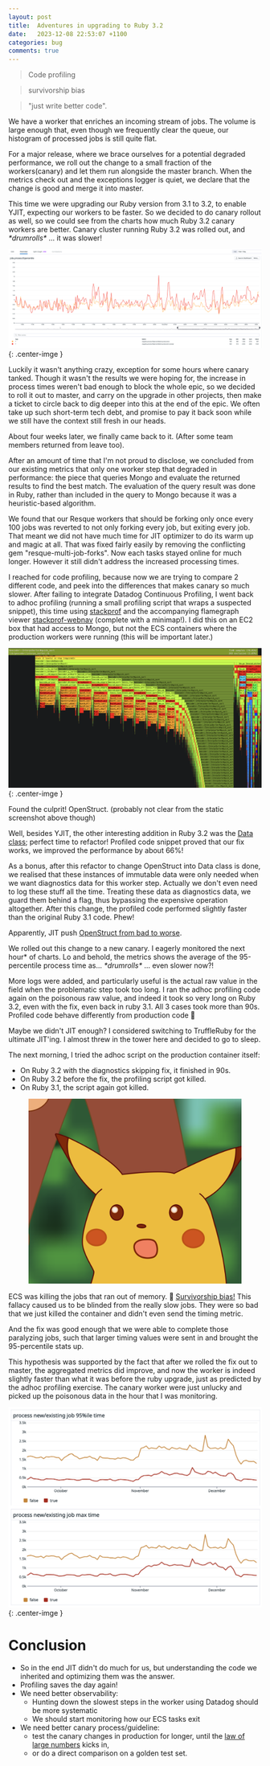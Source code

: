 ```yaml
---
layout: post
title:  Adventures in upgrading to Ruby 3.2
date:   2023-12-08 22:53:07 +1100
categories: bug
comments: true
---
```


> Code profiling

> survivorship bias

> "just write better code".

We have a worker that enriches an incoming stream of jobs. 
The volume is large enough that, even though we frequently clear the queue, our histogram of processed jobs is still quite flat.

For a major release, where we brace ourselves for a potential degraded performance, we roll out the change to a small fraction of the workers(canary) and let them run alongside the master branch. When the metrics check out and the exceptions logger is quiet, we declare that the change is good and merge it into master.

This time we were upgrading our Ruby version from 3.1 to 3.2, to enable YJIT, expecting our workers to be faster. So we decided to do canary rollout as well, so we could see from the charts how much Ruby 3.2 canary workers are better. 
Canary cluster running Ruby 3.2 was rolled out, and *\*drumrolls\** ... it was slower!

![Ruby 3.2 with YJIT was slightly slower than 3.1](/images/ruby-32-slower.png){: .center-imge }

Luckily it wasn't anything crazy, exception for some hours where canary tanked.
Though it wasn't the results we were hoping for, the increase in process times weren't bad enough to block the whole epic, so we decided to roll it out to master, and carry on the upgrade in other projects, then make a ticket to circle back to dig deeper into this at the end of the epic. 
We often take up such short-term tech debt, and promise to pay it back soon while we still have the context still fresh in our heads. 

About four weeks later, we finally came back to it. (After some team members returned from leave too). 

After an amount of time that I'm not proud to disclose, we concluded from our existing metrics that only one worker step that degraded in performance: the piece that queries Mongo and evaluate the returned results to find the best match. 
The evaluation of the query result was done in Ruby, rather than included in the query to Mongo because it was a heuristic-based algorithm.

We found that our Resque workers that should be forking only once every 100 jobs was reverted to not only forking every job, but exiting every job. That meant we did not have much time for JIT optimizer to do its warm up and magic at all.
That was fixed fairly easily by removing the conflicting gem "resque-multi-job-forks". 
Now each tasks stayed online for much longer. 
However it still didn't address the increased processing times. 

I reached for code profiling, because now we are trying to compare 2 different code, and peek into the differences that makes canary so much slower.
After failing to integrate Datadog Continuous Profiling, I went back to adhoc profiling (running a small profiling script that wraps a suspected snippet), this time using [stackprof](https://github.com/tmm1/stackprof) and the accompanying flamegraph viewer [stackprof-webnav](https://github.com/alisnic/stackprof-webnav) (complete with a minimap!). I did this on an EC2 box that had access to Mongo, but not the ECS containers where the production workers were running (this will be important later.)

![Flamegraph identified OpenStruct as the culprit](/images/stackprof-webnav-ruby-32.png){: .center-imge }

Found the culprit! OpenStruct. (probably not clear from the static screenshot above though)

Well, besides YJIT, the other interesting addition in Ruby 3.2 was the [Data class](https://docs.ruby-lang.org/en/3.2/Data.html); perfect time to refactor!
Profiled code snippet proved that our fix works, we improved the performance by about 66%!

As a bonus, after this refactor to change OpenStruct into Data class is done, we realised that these instances of immutable data were only needed when we want diagnostics data for this worker step.
Actually we don't even need to log these stuff all the time.
Treating these data as diagnostics data, we guard them behind a flag, thus bypassing the expensive operation altogether.
After this change, the profiled code performed slightly faster than the original Ruby 3.1 code. Phew!

Apparently, JIT push [OpenStruct from bad to worse](https://www.reddit.com/r/ruby/comments/11wem2c/comment/jd4zr8a/?utm_source=share&utm_medium=web2x&context=3).

We rolled out this change to a new canary. 
I eagerly monitored the next hour* of charts. 
Lo and behold, the metrics shows the average of the 95-percentile process time as... *\*drumrolls\** ... even slower now?!

More logs were added, and particularly useful is the actual raw value in the field when the problematic step took too long.
I ran the adhoc profiling code again on the poisonous raw value, and indeed it took so very long on Ruby 3.2, even with the fix, even back in ruby 3.1.
All 3 cases took more than 90s. Profiled code behave differently from production code :thinking:

Maybe we didn't JIT enough? I considered switching to TruffleRuby for the ultimate JIT'ing. I almost threw in the tower here and decided to go to sleep.

The next morning, I tried the adhoc script on the production container itself:
- On Ruby 3.2 with the diagnostics skipping fix, it finished in 90s.
- On Ruby 3.2 before the fix, the profiling script got killed. 
- On Ruby 3.1, the script again got killed. 

<figure class="image is-128x128">
    <img src="/images/surprise-pikachu.png" alt="Surprise pikachu" class="center-imge">
</figure>

ECS was killing the jobs that ran out of memory. :facepalm: [Survivorship bias!](https://en.wikipedia.org/wiki/Survivorship_bias) 
This fallacy caused us to be blinded from the really slow jobs. They were so bad that we just killed the container and didn't even send the timing metric.

And the fix was good enough that we were able to complete those paralyzing jobs, such that larger timing values were sent in and brought the 95-percentile stats up.

This hypothesis was supported by the fact that after we rolled the fix out to master, the aggregated metrics did improve, and now the worker is indeed slightly faster than what it was before the ruby upgrade, just as predicted by the adhoc profiling exercise.
The canary worker were just unlucky and picked up the poisonous data in the hour that I was monitoring.

![Ruby 3.2 recovered](/images/ruby-32-recovered.png){: .center-imge }

# Conclusion

- So in the end JIT didn't do much for us, but understanding the code we inherited and optimizing them was the answer. 
- Profiling saves the day again!
- We need better observability: 
  + Hunting down the slowest steps in the worker using Datadog should be more systematic
  + We should start monitoring how our ECS tasks exit
- We need better canary process/guideline: 
  + test the canary changes in production for longer, until the [law of large numbers](https://en.wikipedia.org/wiki/Law_of_large_numbers) kicks in, 
  + or do a direct comparison on a golden test set. 


